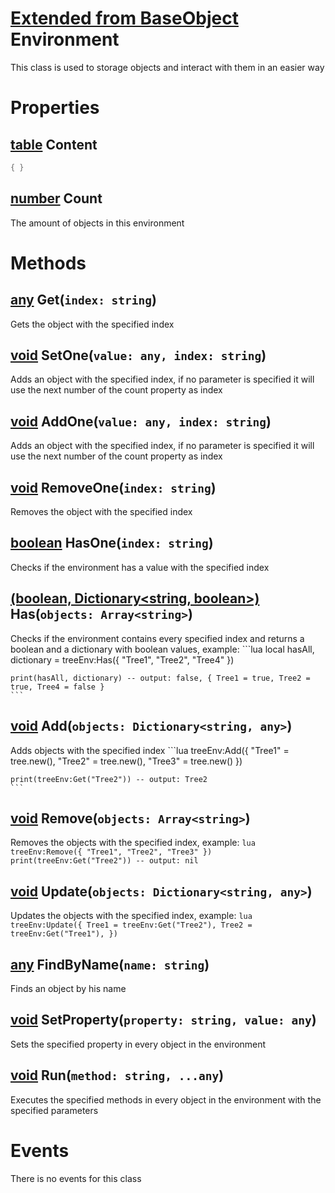 <style>
  .md-content__button {
    display: none;
  }
</style>

# [Extended from BaseObject](BaseObject.md) Environment 
This class is used to storage objects and interact with them in an easier way
	 
# Properties

## [table](table.md) Content 
 
```lua
{ }
```
## [number](number.md) Count
The amount of objects in this environment



# Methods
## [any](any.link) Get(`index: string`) 
 Gets the object with the specified index
	
## [void](any.link) SetOne(`value: any, index: string`) 
 Adds an object with the specified index, if no parameter is specified it will use the next number of the count property as index
	
## [void](any.link) AddOne(`value: any, index: string`) 
 Adds an object with the specified index, if no parameter is specified it will use the next number of the count property as index
	
## [void](https://create.roblox.com/docs/scripting/luau/nil) RemoveOne(`index: string`) 
 Removes the object with the specified index
	
## [boolean](https://create.roblox.com/docs/scripting/luau/booleans) HasOne(`index: string`) 
 Checks if the environment has a value with the specified index
	
## [(boolean, Dictionary<string, boolean>)](https://create.roblox.com/docs/scripting/luau/booleans) Has(`objects: Array<string>`) 
 Checks if the environment contains every specified index and returns a boolean and a dictionary with boolean values, example:
	```lua
	local hasAll, dictionary = treeEnv:Has({
		"Tree1",
		"Tree2",
		"Tree4"
	})

	print(hasAll, dictionary) -- output: false, { Tree1 = true, Tree2 = true, Tree4 = false }
	```
	
## [void](https://create.roblox.com/docs/scripting/luau/nil) Add(`objects: Dictionary<string, any>`) 
 Adds objects with the specified index
	```lua
	treeEnv:Add({
		"Tree1" = tree.new(),
		"Tree2" = tree.new(),
		"Tree3" = tree.new()
	})

	print(treeEnv:Get("Tree2")) -- output: Tree2
	```
	
## [void](https://create.roblox.com/docs/scripting/luau/nil) Remove(`objects: Array<string>`) 
 Removes the objects with the specified index, example:
	```lua
	treeEnv:Remove({ "Tree1", "Tree2", "Tree3" })
	print(treeEnv:Get("Tree2")) -- output: nil
	```
	
## [void](https://create.roblox.com/docs/scripting/luau/nil) Update(`objects: Dictionary<string, any>`) 
 Updates the objects with the specified index, example:
	```lua
	treeEnv:Update({
		Tree1 = treeEnv:Get("Tree2"),
		Tree2 = treeEnv:Get("Tree1"),
	})
	```
	
## [any](any.link) FindByName(`name: string`) 
 Finds an object by his name
	
## [void](https://create.roblox.com/docs/scripting/luau/nil) SetProperty(`property: string, value: any`) 
 Sets the specified property in every object in the environment
	
## [void](https://create.roblox.com/docs/scripting/luau/nil) Run(`method: string, ...any`) 
 Executes the specified methods in every object in the environment with the specified parameters
	


# Events
There is no events for this class


